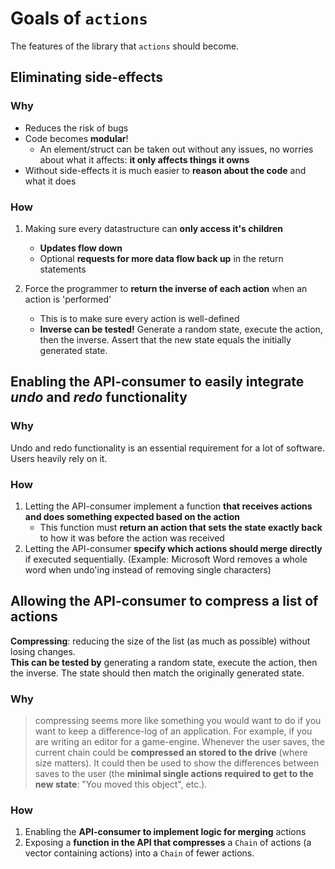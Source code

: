 # Goals of `actions`
The features of the library that `actions` should become.

## Eliminating side-effects
### Why
- Reduces the risk of bugs
- Code becomes **modular**!
    - An element/struct can be taken out without any issues, no worries about what it affects: **it only affects things it owns**
- Without side-effects it is much easier to **reason about the code** and what it does

### How
1.  Making sure every datastructure can **only access it's children**
    - **Updates flow down**
    - Optional **requests for more data flow back up** in the return statements

2.  Force the programmer to **return the inverse of each action** when an action is 'performed'
    - This is to make sure every action is well-defined
    - **Inverse can be tested!** Generate a random state, execute the action, then the inverse. Assert that the new state equals the initially generated state.


## Enabling the API-consumer to easily integrate *undo* and *redo* functionality
### Why
Undo and redo functionality is an essential requirement for a lot of software. Users heavily rely on it.

### How
1. Letting the API-consumer implement a function **that receives actions and does something expected based on the action**
    - This function must **return an action that sets the state exactly back** to how it was before the action was received
2. Letting the API-consumer **specify which actions should merge directly** if executed sequentially. (Example: Microsoft Word removes a whole word when undo'ing instead of removing single characters)


## Allowing the API-consumer to compress a list of actions
**Compressing**: reducing the size of the list (as much as possible) without losing changes.<br>
**This can be tested by** generating a random state, execute the action, then the inverse. The state should then match the originally generated state.

### Why
> compressing seems more like something you would want to do if you want to keep a difference-log of an application. For example, if you are writing an editor for a game-engine. Whenever the user saves, the current chain could be **compressed an stored to the drive** (where size matters). It could then be used to show the differences between saves to the user (the **minimal single actions required to get to the new state**: "You moved this object", etc.).

### How
1. Enabling the **API-consumer to implement logic for merging** actions
2. Exposing a **function in the API that compresses** a `Chain` of actions (a vector containing actions) into a `Chain` of fewer actions.

